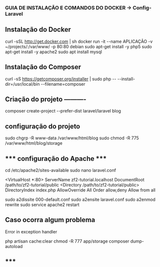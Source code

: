 ### GUIA DE INSTALAÇÃO E COMANDOS DO DOCKER -> Config-Laravel

## Instalação do Docker 

curl -sSL http://get.docker.com | sh
docker run -it --name APLICAÇÂO -v ~/projects/:/var/www/ -p 80:80 debian
sudo apt-get install -y php5
sudo apt-get install -y apache2
sudo apt install mysql

## Instalação do Composer 

curl -sS https://getcomposer.org/installer | sudo php -- --install-dir=/usr/local/bin --filename=composer


## Criação do projeto ———-

composer create-project --prefer-dist laravel/laravel blog

## configuração do projeto 

sudo chgrp -R www-data /var/www/html/blog
sudo chmod -R 775 /var/www/html/blog/storage

## *** configuração do Apache  ***
cd /etc/apache2/sites-available
sudo nano laravel.conf

 <VirtualHost *:80>
     ServerName zf2-tutorial.localhost
     DocumentRoot /path/to/zf2-tutorial/public
     <Directory /path/to/zf2-tutorial/public>
         DirectoryIndex index.php
         AllowOverride All
         Order allow,deny
         Allow from all
     </Directory>
 </VirtualHost>

sudo a2dissite 000-default.conf
sudo a2ensite laravel.conf
sudo a2enmod rewrite
sudo service apache2 restart



## Caso ocorra algum problema

Error in exception handler

php artisan cache:clear 
chmod -R 777 app/storage 
composer dump-autoload



## ***

